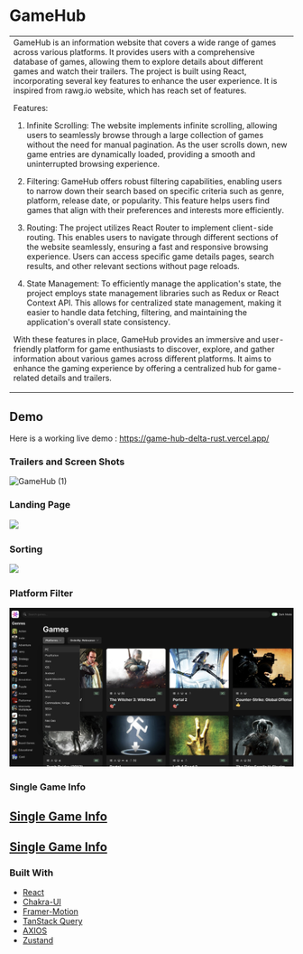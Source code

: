 
# GameHub

<table>
<tr>
<td>
GameHub is an information website that covers a wide range of games across various platforms. It provides users with a comprehensive database of games, allowing them to explore details about different games and watch their trailers. The project is built using React, incorporating several key features to enhance the user experience. It is inspired from rawg.io website, which has reach set of features.

Features:

1. Infinite Scrolling: The website implements infinite scrolling, allowing users to seamlessly browse through a large collection of games without the need for manual pagination. As the user scrolls down, new game entries are dynamically loaded, providing a smooth and uninterrupted browsing experience.

2. Filtering: GameHub offers robust filtering capabilities, enabling users to narrow down their search based on specific criteria such as genre, platform, release date, or popularity. This feature helps users find games that align with their preferences and interests more efficiently.

3. Routing: The project utilizes React Router to implement client-side routing. This enables users to navigate through different sections of the website seamlessly, ensuring a fast and responsive browsing experience. Users can access specific game details pages, search results, and other relevant sections without page reloads.

4. State Management: To efficiently manage the application's state, the project employs state management libraries such as Redux or React Context API. This allows for centralized state management, making it easier to handle data fetching, filtering, and maintaining the application's overall state consistency.

With these features in place, GameHub provides an immersive and user-friendly platform for game enthusiasts to discover, explore, and gather information about various games across different platforms. It aims to enhance the gaming experience by offering a centralized hub for game-related details and trailers.

</td>
</tr>
</table>

## Demo

Here is a working live demo : https://game-hub-delta-rust.vercel.app/

### Trailers and Screen Shots

![GameHub (1)](https://github.com/AbdulWahabAchakzai/game-hub/assets/24620093/c8941f54-0123-421a-9b78-9e37ca8376ce)

### Landing Page

![](./src/assets/game-hub.png)

### Sorting

![](./src/assets/game-hub-sorting.png)

### Platform Filter

![](./src/assets/game-hub-platform-filter.png)

### Single Game Info

## [Single Game Info](./src/assets/gameInfo.png)



## [Single Game Info](./src/assets/gameHub-gameTrailer.gif)

### Built With

- [React](https://react.dev/)
- [Chakra-UI](https://chakra-ui.com/)
- [Framer-Motion](https://www.framer.com/motion/)
- [TanStack Query](https://tanstack.com/query/latest)
- [AXIOS](https://axios-http.com/docs/intro)
- [Zustand](https://docs.pmnd.rs/zustand/getting-started/introduction)



